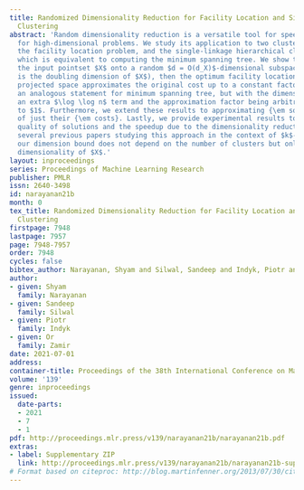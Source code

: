 ```yaml
---
title: Randomized Dimensionality Reduction for Facility Location and Single-Linkage
  Clustering
abstract: 'Random dimensionality reduction is a versatile tool for speeding up algorithms
  for high-dimensional problems. We study its application to two clustering problems:
  the facility location problem, and the single-linkage hierarchical clustering problem,
  which is equivalent to computing the minimum spanning tree. We show that if we project
  the input pointset $X$ onto a random $d = O(d_X)$-dimensional subspace (where $d_X$
  is the doubling dimension of $X$), then the optimum facility location cost in the
  projected space approximates the original cost up to a constant factor. We show
  an analogous statement for minimum spanning tree, but with the dimension $d$ having
  an extra $\log \log n$ term and the approximation factor being arbitrarily close
  to $1$. Furthermore, we extend these results to approximating {\em solutions} instead
  of just their {\em costs}. Lastly, we provide experimental results to validate the
  quality of solutions and the speedup due to the dimensionality reduction. Unlike
  several previous papers studying this approach in the context of $k$-means and $k$-medians,
  our dimension bound does not depend on the number of clusters but only on the intrinsic
  dimensionality of $X$.'
layout: inproceedings
series: Proceedings of Machine Learning Research
publisher: PMLR
issn: 2640-3498
id: narayanan21b
month: 0
tex_title: Randomized Dimensionality Reduction for Facility Location and Single-Linkage
  Clustering
firstpage: 7948
lastpage: 7957
page: 7948-7957
order: 7948
cycles: false
bibtex_author: Narayanan, Shyam and Silwal, Sandeep and Indyk, Piotr and Zamir, Or
author:
- given: Shyam
  family: Narayanan
- given: Sandeep
  family: Silwal
- given: Piotr
  family: Indyk
- given: Or
  family: Zamir
date: 2021-07-01
address:
container-title: Proceedings of the 38th International Conference on Machine Learning
volume: '139'
genre: inproceedings
issued:
  date-parts:
  - 2021
  - 7
  - 1
pdf: http://proceedings.mlr.press/v139/narayanan21b/narayanan21b.pdf
extras:
- label: Supplementary ZIP
  link: http://proceedings.mlr.press/v139/narayanan21b/narayanan21b-supp.zip
# Format based on citeproc: http://blog.martinfenner.org/2013/07/30/citeproc-yaml-for-bibliographies/
---
```

